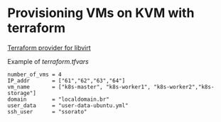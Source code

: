 # Provisioning VMs on KVM with terraform

[Terraform provider for libvirt](https://github.com/dmacvicar/terraform-provider-libvirt)

Example of _terraform.tfvars_

```
number_of_vms = 4
IP_addr       = ["61","62","63","64"]
vm_name       = ["k8s-master", "k8s-worker1", "k8s-worker2","k8s-storage"]
domain        = "localdomain.br"
user_data     = "user-data-ubuntu.yml"
ssh_user      = "ssorato"
```

